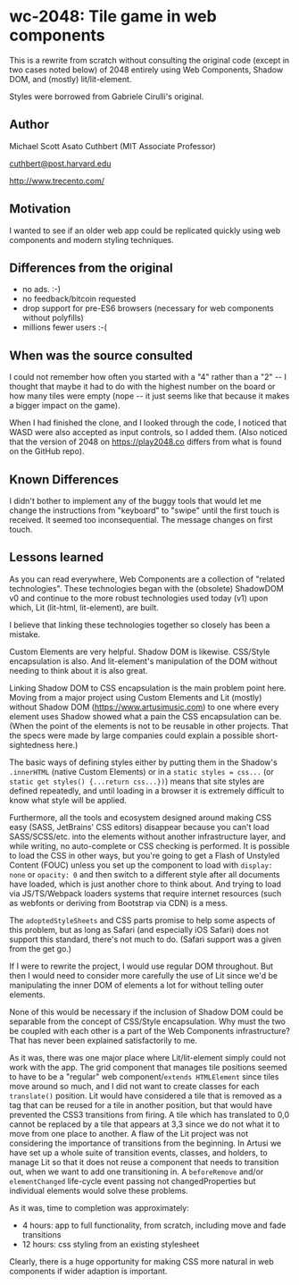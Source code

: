 # wc-2048: Tile game in web components

This is a rewrite from scratch without
consulting the original code (except in two cases
noted below) of 2048 entirely using
Web Components, Shadow DOM, and (mostly)
lit/lit-element.

Styles were borrowed from Gabriele Cirulli's
original.

## Author

Michael Scott Asato Cuthbert
(MIT Associate Professor)

cuthbert@post.harvard.edu

http://www.trecento.com/

## Motivation

I wanted to see if an older web app could
be replicated quickly using web components
and modern styling techniques.

## Differences from the original

* no ads.  :-)
* no feedback/bitcoin requested
* drop support for pre-ES6 browsers (necessary for 
web components without polyfills)
* millions fewer users :-(

## When was the source consulted

I could not remember how often you started
with a "4" rather than a "2" -- I thought that
maybe it had to do with the highest number
on the board or how many tiles were empty 
(nope -- it just seems like 
that because it makes a bigger impact on
the game).

When I had finished the clone, and I looked
through the code, I noticed
that WASD were also accepted as input
controls, so I added them. (Also noticed
that the version of 2048 on 
https://play2048.co differs from what is
found on the GitHub repo).

## Known Differences

I didn't bother to implement any of the
buggy tools that would let me change the
instructions from "keyboard" to "swipe"
until the first touch is received.  It seemed
too inconsequential.  The message changes on
first touch.

## Lessons learned

As you can read everywhere, Web Components
are a collection of "related technologies".
These technologies began with the (obsolete)
ShadowDOM v0 and continue to the more robust
technologies used today (v1) upon which, Lit
(lit-html, lit-element), are built.

I believe that linking these technologies
together so closely has been a mistake.

Custom Elements are very helpful.  Shadow DOM
is likewise.  CSS/Style encapsulation is also.
And lit-element's manipulation of the 
DOM without needing to think about it is
also great.

Linking Shadow DOM to CSS encapsulation is
the main problem point here.  Moving from
a major project using Custom Elements and
Lit (mostly) without Shadow DOM
(https://www.artusimusic.com) to one where
every element uses Shadow showed what a
pain the CSS encapsulation can be. (When
the point of the elements is not to be
reusable in other projects. That the
specs were made by large companies could
explain a possible short-sightedness here.)

The basic ways of defining styles either
by putting them in the Shadow's `.innerHTML`
(native Custom Elements) or in a
`static styles = css...`
(or `static get styles() {...return css...})`)
means that site styles are defined repeatedly,
and until loading in a browser it is extremely
difficult to know what style will be applied.

Furthermore, all the tools and ecosystem
designed around making CSS easy (SASS, 
JetBrains' CSS editors) disappear because
you can't load SASS/SCSS/etc. into the
elements without another infrastructure layer,
and while writing, no auto-complete or
CSS checking is performed.  It is possible
to load the CSS in other ways, but you're
going to get a Flash of Unstyled Content (FOUC)
unless you set up the component to load with
`display: none` or `opacity: 0` and then
switch to a different style after all documents
have loaded, which is just
another chore to think about.  And trying
to load via JS/TS/Webpack loaders systems that
require internet resources (such as webfonts
or deriving from Bootstrap via CDN) is a mess.

The `adoptedStyleSheets` and CSS parts
promise to help some aspects of this problem, 
but as long
as Safari (and especially iOS Safari) does
not support this standard, there's not much
to do.  (Safari support was a given from
the get go.)

If I were to rewrite the project, I would
use regular DOM throughout.  But then
I would need to consider more carefully
the use of Lit since we'd be manipulating
the inner DOM of elements a lot for without
telling outer elements.

None of this would be necessary if the
inclusion of Shadow DOM could be separable
from the concept of CSS/Style encapsulation.
Why must the two be coupled with each other
is a part of the Web Components infrastructure?
That has never been explained satisfactorily
to me.

As it was, there was one major place where
Lit/lit-element simply could not work with
the app.  The grid component that manages
tile positions seemed to have to be a
"regular" web component/`extends HTMLElement`
since tiles move around so much, and I did
not want to create classes for each
`translate()` position.  Lit would have
considered a tile that is removed as a
tag that can be reused for a tile in another
position, but that would have prevented the
CSS3 transitions from firing.  A tile which
has translated to 0,0 cannot be replaced
by a tile that appears at 3,3 since we
do not what it to move from one place to
another.  A flaw of the Lit project was
not considering the importance of
transitions from the beginning.  In
Artusi we have set up a whole suite of
transition events, classes, and holders,
to manage Lit so that it does not reuse
a component that needs to transition out,
when we want to add one transitioning in.
A `beforeRemove` and/or `elementChanged`
life-cycle event passing not changedProperties 
but individual elements would solve these
problems.

As it was, time to completion was
approximately:

* 4 hours: app to full functionality, 
  from scratch, including move and fade transitions
* 12 hours: css styling from an existing stylesheet

Clearly, there is a huge opportunity for making
CSS more natural in web components if wider
adaption is important.
